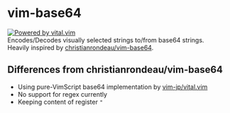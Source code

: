 # vim-base64
[![Powered by vital.vim](https://img.shields.io/badge/powered%20by-vital.vim-80273f.svg)](https://github.com/vim-jp/vital.vim)  
Encodes/Decodes visually selected strings to/from base64 strings.  
Heavily inspired by [christianrondeau/vim-base64](https://github.com/christianrondeau/vim-base64).  

## Differences from christianrondeau/vim-base64
- Using pure-VimScript base64 implementation by [vim-jp/vital.vim](https://github.com/vim-jp/vital.vim)
- No support for regex currently
- Keeping content of register `"`
